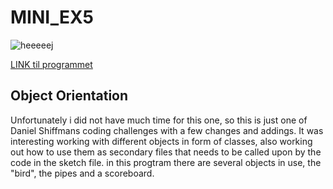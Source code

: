 # MINI_EX5

![heeeeej](https://github.com/madsdixen/mini_ex/blob/master/mini_ex5/Capture.PNG?raw=true)

[LINK til programmet](https://rawgit.com/madsdixen/mini_ex/master/mini_ex5/index.html)

## Object Orientation
Unfortunately i did not have much time for this one, so this is just one of Daniel Shiffmans coding challenges with a few changes and addings. It was interesting working with different objects in form of classes, also working out how to use them as secondary files that needs to be called upon by the code in the sketch file. in this progtram there are several objects in use, the "bird", the pipes and a scoreboard.

